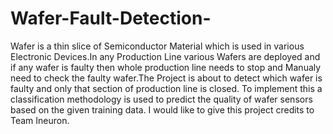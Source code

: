 # Wafer-Fault-Detection-
Wafer is a thin slice of Semiconductor Material which is used in various Electronic Devices.In any Production Line various Wafers are deployed and if any wafer is faulty then whole production line needs to stop and Manualy need to check the faulty wafer.The Project is about to detect which wafer is faulty and only that section of production line is closed.
To implement this a classification methodology is used to predict the quality of wafer sensors based on the given training data.
I would like to give this project credits to Team Ineuron.
